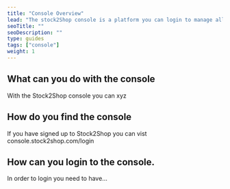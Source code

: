 ```yaml
---
title: "Console Overview"
lead: "The stock2Shop console is a platform you can login to manage all elements of your integration"
seoTitle: ""
seoDescription: ""
type: guides
tags: ["console"]
weight: 1
---
```


## What can you do with the console
With the Stock2Shop console you can xyz

## How do you find the console
If you have signed up to Stock2Shop you can vist console.stock2shop.com/login

## How can you login to the console.
In order to login you need to have...



    


